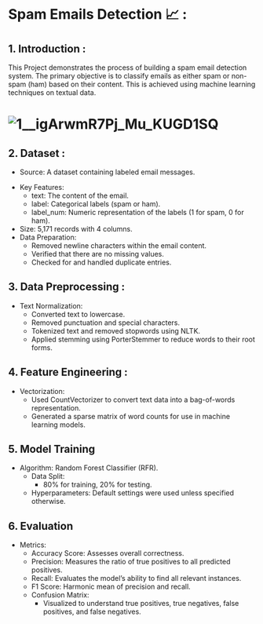 # Spam Emails Detection 📈 :
## 1. Introduction : 
This Project demonstrates the process of building a spam email detection system. The primary objective is to classify emails as either spam or non-spam (ham) based on their content. This is achieved using machine learning techniques on textual data.
# ![1__igArwmR7Pj_Mu_KUGD1SQ](https://github.com/user-attachments/assets/a37f172f-bf10-4e93-889e-221d024fc0b8)
## 2. Dataset :
 - Source: A dataset containing labeled email messages.
 * Key Features:
   *  text: The content of the email.
   *  label: Categorical labels (spam or ham).
   *  label_num: Numeric representation of the labels (1 for spam, 0 for ham).
 *  Size: 5,171 records with 4 columns.
 * 	Data Preparation:
    * 	Removed newline characters within the email content.
    * 	Verified that there are no missing values.
    * 	Checked for and handled duplicate entries.
## 3. Data Preprocessing :
 - Text Normalization:
   * Converted text to lowercase.
   * Removed punctuation and special characters.
   * Tokenized text and removed stopwords using NLTK.
   * Applied stemming using PorterStemmer to reduce words to their root forms. 
## 4. Feature Engineering :
 - Vectorization:
   * Used CountVectorizer to convert text data into a bag-of-words representation.
   * Generated a sparse matrix of word counts for use in machine learning models.
## 5. Model Training
 - Algorithm: Random Forest Classifier (RFR).
   *	Data Split: 
	    *  80% for training, 20% for testing.
   *	Hyperparameters: Default settings were used unless specified otherwise. 
## 6. Evaluation
- Metrics:
   * Accuracy Score: Assesses overall correctness.
   * Precision: Measures the ratio of true positives to all predicted positives.
   * Recall: Evaluates the model’s ability to find all relevant instances.
   * F1 Score: Harmonic mean of precision and recall.
   * Confusion Matrix: 
	  * Visualized to understand true positives, true negatives, false positives, and false negatives. 


